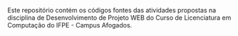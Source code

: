 Este repositório contém os códigos fontes das atividades propostas na disciplina de Desenvolvimento de Projeto WEB do Curso de Licenciatura em Computação do IFPE - Campus Afogados.